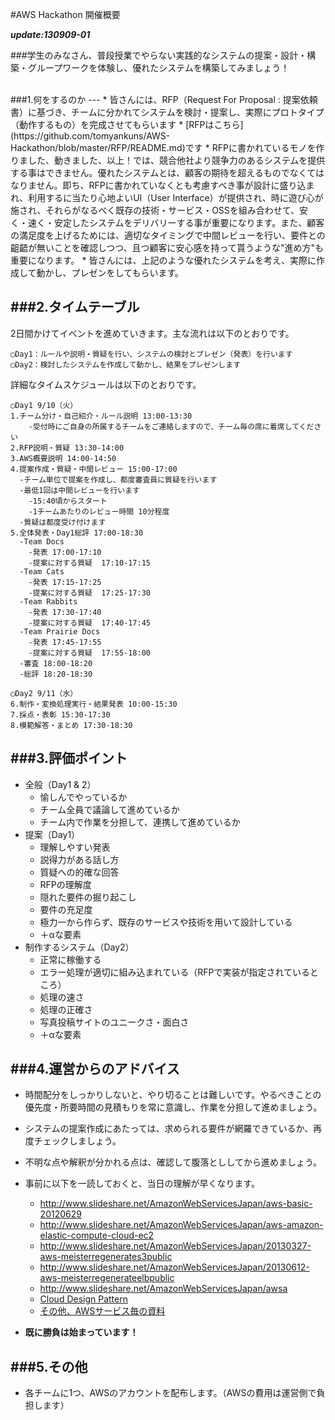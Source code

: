 #AWS Hackathon 開催概要

***update:130909-01***


###学生のみなさん、普段授業でやらない実践的なシステムの提案・設計・構築・グループワークを体験し、優れたシステムを構築してみましょう！

<br>
###1.何をするのか
---
* 皆さんには、RFP（Request For Proposal : 提案依頼書）に基づき、チームに分かれてシステムを検討・提案し、実際にプロトタイプ（動作するもの）を完成させてもらいます
	* [RFPはこちら](https://github.com/tomyankuns/AWS-Hackathon/blob/master/RFP/README.md)です
* RFPに書かれているモノを作りました、動きました、以上！では、競合他社より競争力のあるシステムを提供する事はできません。優れたシステムとは、顧客の期待を超えるものでなくてはなりません。即ち、RFPに書かれていなくとも考慮すべき事が設計に盛り込まれ、利用するに当たり心地よいUI（User Interface）が提供され、時に遊び心が施され、それらがなるべく既存の技術・サービス・OSSを組み合わせて、安く・速く・安定したシステムをデリバリーする事が重要になります。また、顧客の満足度を上げるためには、適切なタイミングで中間レビューを行い、要件との齟齬が無いことを確認しつつ、且つ顧客に安心感を持って貰うような"進め方"も重要になります。
* 皆さんには、上記のような優れたシステムを考え、実際に作成して動かし、プレゼンをしてもらいます。

###2.タイムテーブル
---
2日間かけてイベントを進めていきます。主な流れは以下のとおりです。

	◯Day1：ルールや説明・質疑を行い、システムの検討とプレゼン（発表）を行います  
	◯Day2：検討したシステムを作成して動かし、結果をプレゼンします

詳細なタイムスケジュールは以下のとおりです。

	◯Day1 9/10（火）  
	1.チーム分け・自己紹介・ルール説明 13:00-13:30
		-受付時にご自身の所属するチームをご連絡しますので、チーム毎の席に着席してください
	2.RFP説明・質疑 13:30-14:00  
	3.AWS概要説明 14:00-14:50  
	4.提案作成・質疑・中間レビュー 15:00-17:00  
	  -チーム単位で提案を作成し、都度審査員に質疑を行います
	  -最低1回は中間レビューを行います
	  	-15:40頃からスタート
	  	-1チームあたりのレビュー時間 10分程度
	  -質疑は都度受け付けます
	5.全体発表・Day1総評 17:00-18:30
	  -Team Docs
	  	-発表 17:00-17:10
	  	-提案に対する質疑  17:10-17:15
	  -Team Cats
	  	-発表 17:15-17:25
	  	-提案に対する質疑  17:25-17:30
	  -Team Rabbits
	  	-発表 17:30-17:40
	  	-提案に対する質疑  17:40-17:45
	  -Team Prairie Docs
	  	-発表 17:45-17:55
	  	-提案に対する質疑  17:55-18:00
	  -審査 18:00-18:20
	  -総評 18:20-18:30

	◯Day2 9/11（水）
	6.制作・変換処理実行・結果発表 10:00-15:30  
	7.採点・表彰 15:30-17:30
	8.模範解答・まとめ 17:30-18:30  

###3.評価ポイント
---
* 全般（Day1 & 2）
	- 愉しんでやっているか
	- チーム全員で議論して進めているか
	- チーム内で作業を分担して、連携して進めているか
* 提案（Day1）
	- 理解しやすい発表
	- 説得力がある話し方
	- 質疑への的確な回答
	- RFPの理解度
	- 隠れた要件の掘り起こし
	- 要件の充足度
	- 極力一から作らず、既存のサービスや技術を用いて設計している
	- ＋αな要素
* 制作するシステム（Day2）
	- 正常に稼働する
	- エラー処理が適切に組み込まれている（RFPで実装が指定されているところ）
	- 処理の速さ
	- 処理の正確さ
	- 写真投稿サイトのユニークさ・面白さ
	- ＋αな要素

###4.運営からのアドバイス
---
* 時間配分をしっかりしないと、やり切ることは難しいです。やるべきことの優先度・所要時間の見積もりを常に意識し、作業を分担して進めましょう。
* システムの提案作成にあたっては、求められる要件が網羅できているか、再度チェックしましょう。
* 不明な点や解釈が分かれる点は、確認して腹落とししてから進めましょう。
* 事前に以下を一読しておくと、当日の理解が早くなります。
	* http://www.slideshare.net/AmazonWebServicesJapan/aws-basic-20120629
	* http://www.slideshare.net/AmazonWebServicesJapan/aws-amazon-elastic-compute-cloud-ec2
	* http://www.slideshare.net/AmazonWebServicesJapan/20130327-aws-meisterregenerates3public
	* http://www.slideshare.net/AmazonWebServicesJapan/20130612-aws-meisterregenerateelbpublic
	* http://www.slideshare.net/AmazonWebServicesJapan/awsa
	* [Cloud Design Pattern](http://goo.gl/7drNX)
	* [その他、AWSサービス毎の資料](http://aws.amazon.com/jp/aws-jp-introduction/)

* **既に勝負は始まっています！**

###5.その他
---
* 各チームに1つ、AWSのアカウントを配布します。（AWSの費用は運営側で負担します）